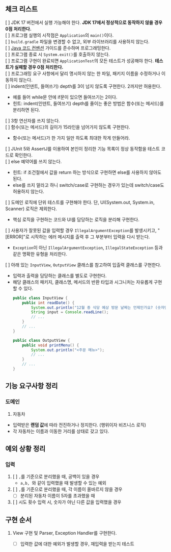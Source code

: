 ## 체크 리스트

[ ] JDK 17 버전에서 실행 가능해야 한다. **JDK 17에서 정상적으로 동작하지 않을 경우 0점 처리한다.**  
[ ] 프로그램 실행의 시작점은 `Application`의 `main()`이다.  
[ ] `build.gradle` 파일을 변경할 수 없고, 외부 라이브러리를 사용하지 않는다.  
[ ] [Java 코드 컨벤션](https://github.com/woowacourse/woowacourse-docs/tree/master/styleguide/java) 가이드를 준수하며 프로그래밍한다.  
[ ] 프로그램 종료 시 `System.exit()`를 호출하지 않는다.  
[ ] 프로그램 구현이 완료되면 `ApplicationTest`의 모든 테스트가 성공해야 한다. **테스트가 실패할 경우 0점 처리한다.**  
[ ] 프로그래밍 요구 사항에서 달리 명시하지 않는 한 파일, 패키지 이름을 수정하거나 이동하지 않는다.  
[ ] indent(인덴트, 들여쓰기) depth를 3이 넘지 않도록 구현한다. 2까지만 허용한다.
- 예를 들어 while문 안에 if문이 있으면 들여쓰기는 2이다.
- 힌트: indent(인덴트, 들여쓰기) depth를 줄이는 좋은 방법은 함수(또는 메서드)를 분리하면 된다.

[ ] 3항 연산자를 쓰지 않는다.  
[ ] 함수(또는 메서드)의 길이가 15라인을 넘어가지 않도록 구현한다.
- 함수(또는 메서드)가 한 가지 일만 하도록 최대한 작게 만들어라.

[ ] JUnit 5와 AssertJ를 이용하여 본인이 정리한 기능 목록이 정상 동작함을 테스트 코드로 확인한다.  
[ ] else 예약어를 쓰지 않는다.
- 힌트: if 조건절에서 값을 return 하는 방식으로 구현하면 else를 사용하지 않아도 된다.
- else를 쓰지 말라고 하니 switch/case로 구현하는 경우가 있는데 switch/case도 허용하지 않는다.

[ ] 도메인 로직에 단위 테스트를 구현해야 한다. 단, UI(System.out, System.in, Scanner) 로직은 제외한다.
- 핵심 로직을 구현하는 코드와 UI를 담당하는 로직을 분리해 구현한다.

[ ] 사용자가 잘못된 값을 입력할 경우 `IllegalArgumentException`를 발생시키고, "[ERROR]"로 시작하는 에러 메시지를 출력 후 그 부분부터 입력을 다시 받는다.
- `Exception`이 아닌 `IllegalArgumentException`, `IllegalStateException` 등과 같은 명확한 유형을 처리한다.

[ ] 아래 있는 `InputView`, `OutputView` 클래스를 참고하여 입출력 클래스를 구현한다.
- 입력과 출력을 담당하는 클래스를 별도로 구현한다.
- 해당 클래스의 패키지, 클래스명, 메서드의 반환 타입과 시그니처는 자유롭게 구현할 수 있다.
  ```java
  public class InputView {
      public int readDate() {
          System.out.println("12월 중 식당 예상 방문 날짜는 언제인가요? (숫자만 입력해 주세요!)");
          String input = Console.readLine();    
          // ...
      }
      // ...
  }
  ```
  ```java
  public class OutputView {
      public void printMenu() {
          System.out.println("<주문 메뉴>");
          // ...
      }
      // ...
  }
  ```
  
## 기능 요구사항 정리
### 도메인
1. 자동차
- 입력받은 **랜덤 값**에 따라 전진하거나 정지한다. (행위이자 비즈니스 로직)
- 각 자동차는 이름과 이동한 거리를 상태로 갖고 있다.

## 예외 상황 정리
### 입력
1. [ ] `,`를 기준으로 분리했을 때, 공백이 있을 경우
    - `a,b, `와 같이 입력했을 때 발생할 수 있는 예외
2. [ ] `,`를 기준으로 분리했을 때, 각 이름이 올바르지 않을 경우
    - [ ] 분리된 자동차 이름이 5자를 초과했을 때
3. [ ] 시도 횟수 입력 시, 숫자가 아닌 다른 값을 입력했을 경우

## 구현 순서
1. View 구현 및 Parser, Exception Handler를 구현한다.
    - [ ] 입력한 값에 대한 예외가 발생할 경우, 재입력을 받는지 테스트
   
